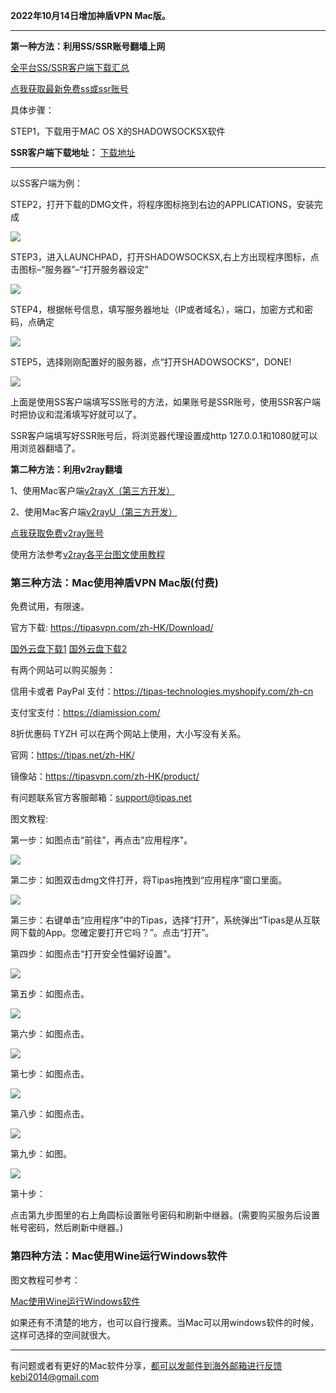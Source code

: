 **2022年10月14日增加神盾VPN Mac版。**

***

**第一种方法：利用SS/SSR账号翻墙上网**

[全平台SS/SSR客户端下载汇总](http://www.mediafire.com/folder/sfqz8bmodqdx5/shadowsocks相关客户端)

[点我获取最新免费ss或ssr账号](https://github.com/Alvin9999/new-pac/wiki/ss%E5%85%8D%E8%B4%B9%E8%B4%A6%E5%8F%B7)

具体步骤：

STEP1，下载用于MAC OS X的SHADOWSOCKSX软件 

**SSR客户端下载地址：** [下载地址](https://github.com/shadowsocksr-backup/ShadowsocksX-NG/releases) 

***

以SS客户端为例：

STEP2，打开下载的DMG文件，将程序图标拖到右边的APPLICATIONS，安装完成

![](https://fastly.jsdelivr.net/gh/Alvin9999/pac2/MAC1.png)

STEP3，进入LAUNCHPAD，打开SHADOWSOCKSX,右上方出现程序图标，点击图标–“服务器”–“打开服务器设定”

![](https://fastly.jsdelivr.net/gh/Alvin9999/pac2/MAC2.png)

STEP4，根据帐号信息，填写服务器地址（IP或者域名），端口，加密方式和密码，点确定

![](https://fastly.jsdelivr.net/gh/Alvin9999/pac2/MAC3.png)

STEP5，选择刚刚配置好的服务器，点“打开SHADOWSOCKS”，DONE!

![](https://fastly.jsdelivr.net/gh/Alvin9999/pac2/MAC4.png)

上面是使用SS客户端填写SS账号的方法，如果账号是SSR账号，使用SSR客户端时把协议和混淆填写好就可以了。

SSR客户端填写好SSR账号后，将浏览器代理设置成http 127.0.0.1和1080就可以用浏览器翻墙了。

**第二种方法：利用v2ray翻墙**

1、使用Mac客户端[v2rayX（第三方开发）](https://github.com/insisttech/v2rayX-copy/releases) 

2、使用Mac客户端[v2rayU（第三方开发）](https://github.com/yanue/V2rayU/releases)  

[点我获取免费v2ray账号](https://github.com/Alvin9999/new-pac/wiki/v2ray%E5%85%8D%E8%B4%B9%E8%B4%A6%E5%8F%B7)

使用方法参考[v2ray各平台图文使用教程](https://github.com/Alvin9999/new-pac/wiki/v2ray%E5%90%84%E5%B9%B3%E5%8F%B0%E5%9B%BE%E6%96%87%E4%BD%BF%E7%94%A8%E6%95%99%E7%A8%8B)

### 第三种方法：Mac使用神盾VPN Mac版(付费)

免费试用，有限速。

官方下载: https://tipasvpn.com/zh-HK/Download/

[国外云盘下载1](https://d2.freessr2.xyz/tipas.dmg) [国外云盘下载2](https://d1.freessr1.xyz/tipas.dmg)

有两个网站可以购买服务：

信用卡或者 PayPal 支付：https://tipas-technologies.myshopify.com/zh-cn

支付宝支付：https://diamission.com/

8折优惠码 TYZH 可以在两个网站上使用，大小写没有关系。

官网：https://tipas.net/zh-HK/

镜像站：https://tipasvpn.com/zh-HK/product/

有问题联系官方客服邮箱：support@tipas.net

图文教程:

第一步：如图点击“前往”，再点击"应用程序"。

![](https://fastly.jsdelivr.net/gh/Alvin9999/pac2/softimag/mac1.png)

第二步：如图双击dmg文件打开，将Tipas拖拽到“应用程序”窗口里面。

![](https://fastly.jsdelivr.net/gh/Alvin9999/pac2/softimag/mac2.png)

第三步：右键单击“应用程序”中的Tipas，选择“打开”，系统弹出“Tipas是从互联网下载的App。您確定要打开它吗？”。点击“打开”。

第四步：如图点击“打开安全性偏好设置"。

![](https://fastly.jsdelivr.net/gh/Alvin9999/pac2/softimag/mac3.png)

第五步：如图点击。

![](https://fastly.jsdelivr.net/gh/Alvin9999/pac2/softimag/mac4.png)

第六步：如图点击。

![](https://fastly.jsdelivr.net/gh/Alvin9999/pac2/softimag/mac5.png)

第七步：如图点击。

![](https://fastly.jsdelivr.net/gh/Alvin9999/pac2/softimag/mac6.png)

第八步：如图点击。

![](https://fastly.jsdelivr.net/gh/Alvin9999/pac2/softimag/mac7.png)

第九步：如图。

![](https://fastly.jsdelivr.net/gh/Alvin9999/pac2/softimag/mac8.png)

第十步：

点击第九步图里的右上角圆标设置账号密码和刷新中继器。(需要购买服务后设置帐号密码，然后刷新中继器。)

### 第四种方法：Mac使用Wine运行Windows软件

图文教程可参考：

[Mac使用Wine运行Windows软件](https://www.xiebruce.top/1077.html)

如果还有不清楚的地方，也可以自行搜素。当Mac可以用windows软件的时候，这样可选择的空间就很大。

***

有问题或者有更好的Mac软件分享，都可以发邮件到海外邮箱进行反馈kebi2014@gmail.com